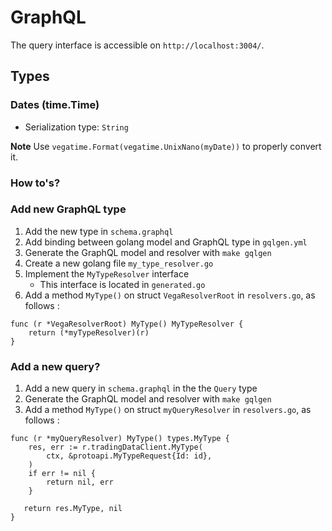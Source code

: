 # GraphQL

The query interface is accessible on `http://localhost:3004/`.

## Types

### Dates (time.Time)
* Serialization type: `String`

**Note**
Use `vegatime.Format(vegatime.UnixNano(myDate))` to properly convert it.

### How to's?

### Add new GraphQL type
1. Add the new type in `schema.graphql`
2. Add binding between golang model and GraphQL type in `gqlgen.yml`
3. Generate the GraphQL model and resolver with `make gqlgen`
4. Create a new golang file `my_type_resolver.go`
5. Implement the `MyTypeResolver` interface
    * This interface is located in `generated.go`
6. Add a method `MyType()` on struct `VegaResolverRoot` in `resolvers.go`, 
   as follows :

```golang
func (r *VegaResolverRoot) MyType() MyTypeResolver {
    return (*myTypeResolver)(r)
}
```

### Add a new query?
1. Add a new query in `schema.graphql` in the the `Query` type
2. Generate the GraphQL model and resolver with `make gqlgen`
3. Add a method `MyType()` on struct `myQueryResolver` in `resolvers.go`,
   as follows :

```golang
func (r *myQueryResolver) MyType() types.MyType {
	res, err := r.tradingDataClient.MyType(
		ctx, &protoapi.MyTypeRequest{Id: id},
    )
    if err != nil {
   	    return nil, err
    }
   
   return res.MyType, nil
}
```
